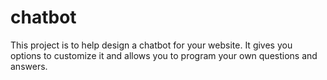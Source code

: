 # chatbot
This project is to help design a chatbot for your website. It gives you options to customize it and allows you to program your own questions and answers.
